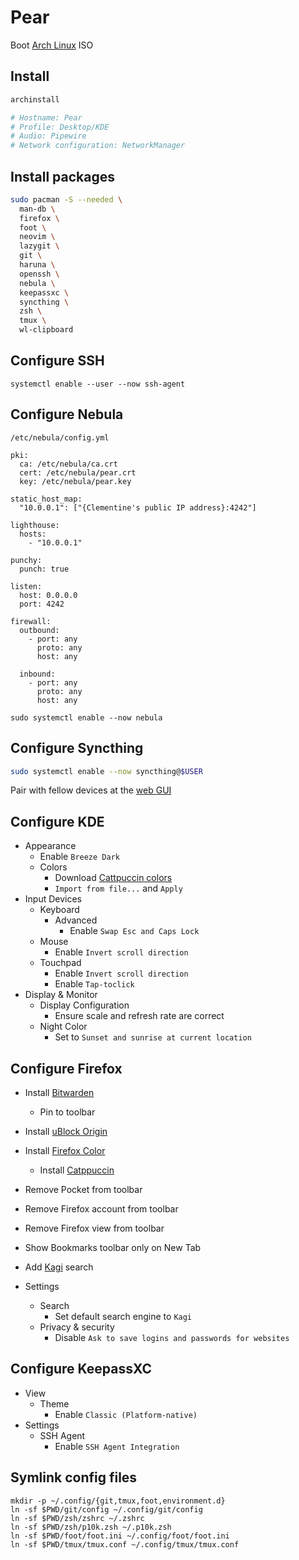 # Pear

Boot [Arch Linux](https://archlinux.org/download/) ISO

## Install

```sh
archinstall

# Hostname: Pear
# Profile: Desktop/KDE
# Audio: Pipewire
# Network configuration: NetworkManager
```

## Install packages

```sh
sudo pacman -S --needed \
  man-db \
  firefox \
  foot \
  neovim \
  lazygit \
  git \
  haruna \
  openssh \
  nebula \
  keepassxc \
  syncthing \
  zsh \
  tmux \
  wl-clipboard
```

## Configure SSH

```
systemctl enable --user --now ssh-agent
```

## Configure Nebula

`/etc/nebula/config.yml`

```
pki:
  ca: /etc/nebula/ca.crt
  cert: /etc/nebula/pear.crt
  key: /etc/nebula/pear.key

static_host_map:
  "10.0.0.1": ["{Clementine's public IP address}:4242"]

lighthouse:
  hosts:
    - "10.0.0.1"

punchy:
  punch: true

listen:
  host: 0.0.0.0
  port: 4242

firewall:
  outbound:
    - port: any
      proto: any
      host: any

  inbound:
    - port: any
      proto: any
      host: any
```

```
sudo systemctl enable --now nebula
```

## Configure Syncthing

```sh
sudo systemctl enable --now syncthing@$USER
```

Pair with fellow devices at the [web GUI](http://localhost:8384)

## Configure KDE
- Appearance
  - Enable `Breeze Dark`
  - Colors
    - Download [Cattpuccin colors](https://github.com/catppuccin/kde/releases/latest/download/Mocha-color-schemes.tar.gz)
    - `Import from file...` and `Apply`
- Input Devices
  - Keyboard
    - Advanced
      - Enable `Swap Esc and Caps Lock`
  - Mouse
    - Enable `Invert scroll direction`
  - Touchpad
    - Enable `Invert scroll direction`
    - Enable `Tap-toclick`
- Display & Monitor
  - Display Configuration
    - Ensure scale and refresh rate are correct
  - Night Color
    - Set to `Sunset and sunrise at current location`

## Configure Firefox

- Install [Bitwarden](https://addons.mozilla.org/en-US/firefox/addon/bitwarden-password-manager/)
    - Pin to toolbar
- Install [uBlock Origin](https://addons.mozilla.org/en-US/firefox/addon/ublock-origin/)
- Install [Firefox Color](https://addons.mozilla.org/en-GB/firefox/addon/firefox-color/)
    - Install [Catppuccin](https://color.firefox.com/?theme=XQAAAAJHBAAAAAAAAABBqYhm849SCicxcUcPX38oKRicm6da8pFtMcajvXaAE3RJ0F_F447xQs-L1kFlGgDKq4IIvWciiy4upusW7OvXIRinrLrwLvjXB37kvhN5ElayHo02fx3o8RrDShIhRpNiQMOdww5V2sCMLAfehhp8u7kT4nh31-_5sD_P8FhlfX9Sdj_brd9hzw5NA_jx4peTGmoiUcikCHxa8Sm8bylvXElo3HHzylyv8f7R7gwkSEe8Mkq_ERB00vhRYSdLVEI7OR2j9y8UtYJhXmmHxXtQ2a2q0wDt9h-Dv7L5NTOL6rXow07mQCwsiafOlEKwLdkeAd2DoxJ1_Pu_amXOiUhOKrOw2DBrS-cIjSXWu9in58J8EBSEno0b4K2apcsY4mww6HdBAXjQjS7PBl1Eoli3qcNvy3o0v-yq9guO7ozjOWAFY-rVMCACPIWLr-pEBHErXolnftBIiOuC_k1brGAscZ579rDSHW_Bf9KewXOw3subWzfX0sPqI5eJLXKKLKfJEuPnm7z6IlEkCi__KG8k0-VIsE0lvbgk_dPXNsl8__ihao0)
- Remove Pocket from toolbar
- Remove Firefox account from toolbar
- Remove Firefox view from toolbar
- Show Bookmarks toolbar only on New Tab
- Add [Kagi](https://kagi.com/) search

- Settings
    - Search
        - Set default search engine to `Kagi`
    - Privacy & security
        - Disable `Ask to save logins and passwords for websites`

## Configure KeepassXC

- View
  - Theme
    - Enable `Classic (Platform-native)`
- Settings
  - SSH Agent
    - Enable `SSH Agent Integration`

## Symlink config files

```
mkdir -p ~/.config/{git,tmux,foot,environment.d}
ln -sf $PWD/git/config ~/.config/git/config
ln -sf $PWD/zsh/zshrc ~/.zshrc
ln -sf $PWD/zsh/p10k.zsh ~/.p10k.zsh
ln -sf $PWD/foot/foot.ini ~/.config/foot/foot.ini
ln -sf $PWD/tmux/tmux.conf ~/.config/tmux/tmux.conf
```
